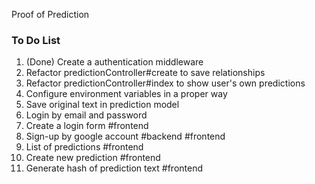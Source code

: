 Proof of Prediction

### To Do List
1. (Done) Create a authentication middleware
1. Refactor predictionController#create to save relationships
1. Refactor predictionController#index to show user's own predictions
1. Configure environment variables in a proper way
1. Save original text in prediction model
1. Login by email and password
1. Create a login form #frontend
1. Sign-up by google account #backend #frontend
1. List of predictions #frontend
1. Create new prediction #frontend
1. Generate hash of prediction text #frontend
